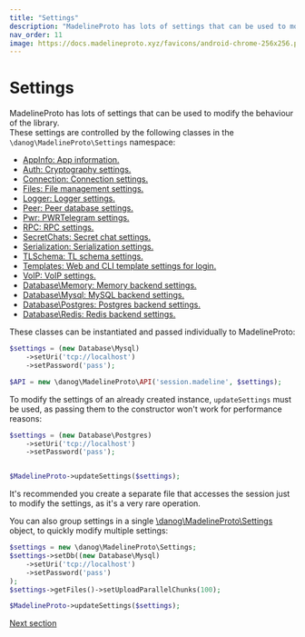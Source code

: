 ```yaml
---
title: "Settings"
description: "MadelineProto has lots of settings that can be used to modify the behaviour of the library.  "
nav_order: 11
image: https://docs.madelineproto.xyz/favicons/android-chrome-256x256.png
---
```

# Settings

MadelineProto has lots of settings that can be used to modify the behaviour of the library.  
These settings are controlled by the following classes in the `\danog\MadelineProto\Settings` namespace:

* [AppInfo: App information.](../PHP/danog/MadelineProto/Settings/AppInfo.html)
* [Auth: Cryptography settings.](../PHP/danog/MadelineProto/Settings/Auth.html)
* [Connection: Connection settings.](../PHP/danog/MadelineProto/Settings/Connection.html)
* [Files: File management settings.](../PHP/danog/MadelineProto/Settings/Files.html)
* [Logger: Logger settings.](../PHP/danog/MadelineProto/Settings/Logger.html)
* [Peer: Peer database settings.](../PHP/danog/MadelineProto/Settings/Peer.html)
* [Pwr: PWRTelegram settings.](../PHP/danog/MadelineProto/Settings/Pwr.html)
* [RPC: RPC settings.](../PHP/danog/MadelineProto/Settings/RPC.html)
* [SecretChats: Secret chat settings.](../PHP/danog/MadelineProto/Settings/SecretChats.html)
* [Serialization: Serialization settings.](../PHP/danog/MadelineProto/Settings/Serialization.html)
* [TLSchema: TL schema settings.](../PHP/danog/MadelineProto/Settings/TLSchema.html)
* [Templates: Web and CLI template settings for login.](../PHP/danog/MadelineProto/Settings/Templates.html)
* [VoIP: VoIP settings.](../PHP/danog/MadelineProto/Settings/VoIP.html)
* [Database\Memory: Memory backend settings.](../PHP/danog/MadelineProto/Settings/Database/Memory.html)
* [Database\Mysql: MySQL backend settings.](../PHP/danog/MadelineProto/Settings/Database/Mysql.html)
* [Database\Postgres: Postgres backend settings.](../PHP/danog/MadelineProto/Settings/Database/Postgres.html)
* [Database\Redis: Redis backend settings.](../PHP/danog/MadelineProto/Settings/Database/Redis.html)

These classes can be instantiated and passed individually to MadelineProto:  
```php
$settings = (new Database\Mysql)
    ->setUri('tcp://localhost')
    ->setPassword('pass');

$API = new \danog\MadelineProto\API('session.madeline', $settings);
```

To modify the settings of an already created instance, `updateSettings` must be used, as passing them to the constructor won't work for performance reasons:  
```php
$settings = (new Database\Postgres)
    ->setUri('tcp://localhost')
    ->setPassword('pass');


$MadelineProto->updateSettings($settings);
```

It's recommended you create a separate file that accesses the session just to modify the settings, as it's a very rare operation.  

You can also group settings in a single [\danog\MadelineProto\Settings](../PHP/danog/MadelineProto/Settings.html) object, to quickly modify multiple settings:

```php
$settings = new \danog\MadelineProto\Settings;
$settings->setDb((new Database\Mysql)
    ->setUri('tcp://localhost')
    ->setPassword('pass')
);
$settings->getFiles()->setUploadParallelChunks(100);

$MadelineProto->updateSettings($settings);
```

<a href="https://docs.madelineproto.xyz/docs/SELF.html">Next section</a>